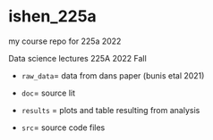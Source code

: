 # ishen_225a
 my course repo for 225a 2022

Data science lectures 225A 2022 Fall

- `raw_data`= data from dans paper (bunis etal 2021)

- `doc`= source lit

- `results` = plots and table resulting from analysis

- `src`= source code files